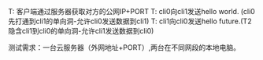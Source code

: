 T: 客户端通过服务器获取对方的公网IP+PORT
T: cli0向cli1发送hello world. (cli0先打通到cli1的单向洞-允许cli0发送数据到cli1)
T: cli1向cli0发送hello future.(T2隐含cli1到cli0的单向洞-允许cli1发送数据到cli0)

测试需求：一台云服务器（外网地址+PORT）,两台在不同网段的本地电脑。
